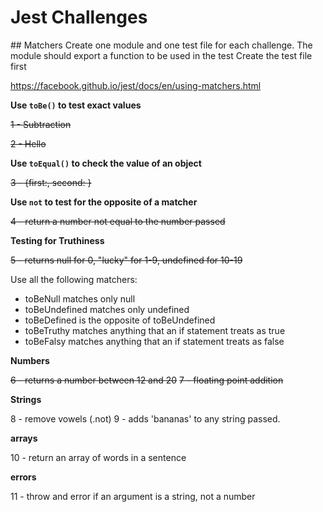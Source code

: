 # Jest Challenges

## Matchers
Create one module and one test file for each challenge.
The module should export a function to be used in the test
Create the test file first

https://facebook.github.io/jest/docs/en/using-matchers.html

**Use ```toBe()``` to test exact values**

~~1 - Subtraction~~

~~2 - Hello <name>~~

**Use ```toEqual()``` to check the value of an object**

~~3 - {first:<first>, second: <second>}~~

**Use ```not``` to test for the opposite of a matcher**

~~4 - return a number not equal to the number passed~~

**Testing for Truthiness**

~~5 - returns null for 0, "lucky" for 1-9, undefined for 10-19~~

Use all the following matchers:
* toBeNull matches only null
* toBeUndefined matches only undefined
* toBeDefined is the opposite of toBeUndefined
* toBeTruthy matches anything that an if statement treats as true
* toBeFalsy matches anything that an if statement treats as false

**Numbers**

~~6 - returns a number between 12 and 20~~
~~7 - floating point addition~~

**Strings**

8 - remove vowels (.not)
9 - adds 'bananas' to any string passed.

**arrays**

10 - return an array of words in a sentence

**errors**

11 - throw and error if an argument is a string, not a number
